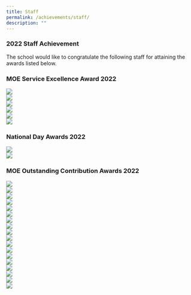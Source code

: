 ```yaml
---
title: Staff
permalink: /achievements/staff/
description: ""
---
```

### 2022 Staff Achievement
The school would like to congratulate the following staff for attaining the awards listed below.&nbsp;<br>
### MOE Service Excellence Award 2022
![](/images/moe%20service%20excellence%20-%20gold.png)<br>
![](/images/moe%20service%20excellence%20-%20gold%202.png)<br>
![](/images/moe%20service%20excellence%20-%20silver.png)<br>
![](/images/moe%20service%20excellence%20-%20silver%202.png) <br>
![](/images/moe%20service%20excellence%20-%20silver%203.png)<br>
![](/images/moe%20service%20excellence%20-%20silver%204.png)<br>
### National Day Awards 2022
![](/images/oca%20commendation%20award.png)<br>
![](/images/oca%20long%20service.png)<br>
### MOE Outstanding Contribution Awards 2022
![](/images/oca%20individual.png) <br>
![](/images/oca%20ecg.png)<br>
![](/images/oca%20e-ped.png)<br>
![](/images/oca%20partners.png)<br>
![](/images/oca%20sen.png)<br>
![](/images/oca%20sports%20stacking.png)<br>
![](/images/oca%20curriculum%20experience%201.png)<br>
![](/images/curriculum%20experience%202.png)<br>
![](/images/oca%20tt%201.png)<br>
![](/images/oca%20tt%202.png)<br>
![](/images/oca%20swbc%201.png)<br>
![](/images/oca%20swbc%202.png)<br>
![](/images/oca%20student%20leadership%201.png)<br>
![](/images/oca%20student%20leadership%202.png)<br>
![](/images/oca%20alp%201.png)<br>
![](/images/oca%20alp%202.png)<br>
![](/images/oca%20staff%20retreat%201.png)<br>
![](/images/oca%20staff%20retreat%202.png)<br>